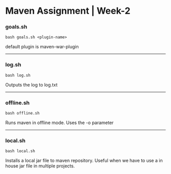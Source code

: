 # Maven Assignment | Week-2

### goals.sh
`bash goals.sh <plugin-name>`

default plugin is maven-war-plugin

---

### log.sh

`bash log.sh`

Outputs the log to log.txt

---

### offline.sh

`bash offline.sh`

Runs maven in offline mode. Uses the -o parameter

---

### local.sh

`bash local.sh`

Installs a local jar file to maven repository. Useful when we have to use a in house jar file in multiple projects.